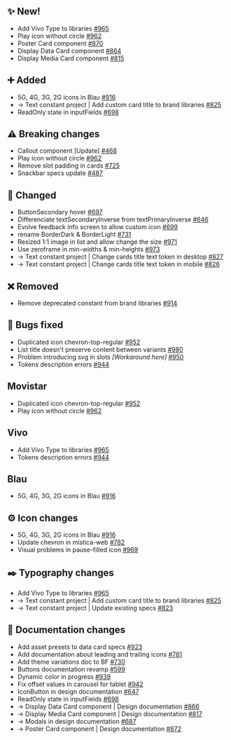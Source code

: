 ## ✨ New!

- Add Vivo Type to libraries [#965](https://github.com/Telefonica/mistica-design/issues/965)
- Play icon without circle [#962](https://github.com/Telefonica/mistica-design/issues/962)
- Poster Card component [#870](https://github.com/Telefonica/mistica-design/issues/870)
- Display Data Card component [#864](https://github.com/Telefonica/mistica-design/issues/864)
- Display Media Card component [#815](https://github.com/Telefonica/mistica-design/issues/815)

## ➕ Added

- 5G, 4G, 3G, 2G icons in Blau [#916](https://github.com/Telefonica/mistica-design/issues/916)
- → Text constant project | Add custom card title to brand libraries [#825](https://github.com/Telefonica/mistica-design/issues/825)
- ReadOnly state in inputFields [#698](https://github.com/Telefonica/mistica-design/issues/698)

## ⚠️ Breaking changes

- Callout component [Update] [#468](https://github.com/Telefonica/mistica-design/issues/468)
- Play icon without circle [#962](https://github.com/Telefonica/mistica-design/issues/962)
- Remove slot padding in cards [#725](https://github.com/Telefonica/mistica-design/issues/725)
- Snackbar specs update [#487](https://github.com/Telefonica/mistica-design/issues/487)

## 🔄 Changed

- ButtonSecondary hover [#697](https://github.com/Telefonica/mistica-design/issues/697)
- Differenciate textSecondaryInverse from textPrimaryInverse [#646](https://github.com/Telefonica/mistica-design/issues/646)
- Evolve feedback info screen to allow custom icon [#699](https://github.com/Telefonica/mistica-design/issues/699)
- rename BorderDark & BorderLight [#731](https://github.com/Telefonica/mistica-design/issues/731)
- Resized 1:1 image in list and allow change the size [#971](https://github.com/Telefonica/mistica-design/issues/971)
- Use zeroframe in min-widths & min-heights [#973](https://github.com/Telefonica/mistica-design/issues/973)
- → Text constant project | Change cards title text token in desktop [#827](https://github.com/Telefonica/mistica-design/issues/827)
- → Text constant project | Change cards title text token in mobile [#826](https://github.com/Telefonica/mistica-design/issues/826)

## ❌ Removed

- Remove deprecated constant from brand libraries [#914](https://github.com/Telefonica/mistica-design/issues/914)

## 🐞 Bugs fixed

- Duplicated icon chevron-top-regular [#952](https://github.com/Telefonica/mistica-design/issues/952)
- List title doesn't preserve content between variants [#980](https://github.com/Telefonica/mistica-design/issues/980)
- Problem introducing svg in slots *[Workaround here]* [#950](https://github.com/Telefonica/mistica-design/issues/950)
- Tokens description errors [#944](https://github.com/Telefonica/mistica-design/issues/944)

## Movistar

- Duplicated icon chevron-top-regular [#952](https://github.com/Telefonica/mistica-design/issues/952)
- Play icon without circle [#962](https://github.com/Telefonica/mistica-design/issues/962)

## Vivo

- Add Vivo Type to libraries [#965](https://github.com/Telefonica/mistica-design/issues/965)
- Tokens description errors [#944](https://github.com/Telefonica/mistica-design/issues/944)

## Blau

- 5G, 4G, 3G, 2G icons in Blau [#916](https://github.com/Telefonica/mistica-design/issues/916)

## ⚙️ Icon changes

- 5G, 4G, 3G, 2G icons in Blau [#916](https://github.com/Telefonica/mistica-design/issues/916)
- Update chevron in mistica-web [#782](https://github.com/Telefonica/mistica-design/issues/782)
- Visual problems in pause-filled icon [#969](https://github.com/Telefonica/mistica-design/issues/969)

## ✒️ Typography changes

- Add Vivo Type to libraries [#965](https://github.com/Telefonica/mistica-design/issues/965)
- → Text constant project | Add custom card title to brand libraries [#825](https://github.com/Telefonica/mistica-design/issues/825)
- → Text constant project | Update existing specs [#823](https://github.com/Telefonica/mistica-design/issues/823)

## 📒 Documentation changes

- Add asset presets to data card specs [#923](https://github.com/Telefonica/mistica-design/issues/923)
- Add documentation about leading and trailing icons [#781](https://github.com/Telefonica/mistica-design/issues/781)
- Add theme variations doc to BF [#730](https://github.com/Telefonica/mistica-design/issues/730)
- Buttons documentation revamp [#599](https://github.com/Telefonica/mistica-design/issues/599)
- Dynamic color in progress [#939](https://github.com/Telefonica/mistica-design/issues/939)
- Fix offset values in carousel for tablet [#942](https://github.com/Telefonica/mistica-design/issues/942)
- IconButton in design documentation [#647](https://github.com/Telefonica/mistica-design/issues/647)
- ReadOnly state in inputFields [#698](https://github.com/Telefonica/mistica-design/issues/698)
- → Display Data Card component | Design documentation [#866](https://github.com/Telefonica/mistica-design/issues/866)
- → Display Media Card component | Design documentation [#817](https://github.com/Telefonica/mistica-design/issues/817)
- → Modals in design documentation [#687](https://github.com/Telefonica/mistica-design/issues/687)
- → Poster Card component | Design documentation [#872](https://github.com/Telefonica/mistica-design/issues/872)
